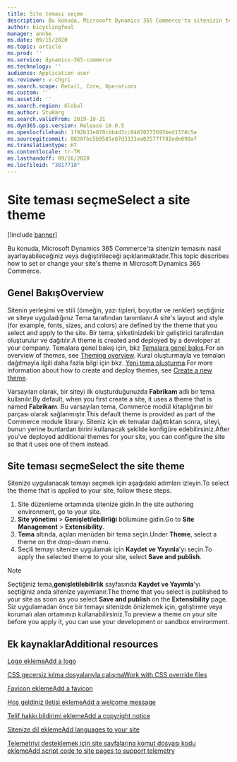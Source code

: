 ```yaml
---
title: Site teması seçme
description: Bu konuda, Microsoft Dynamics 365 Commerce'ta sitenizin temasını nasıl ayarlayabileceğiniz veya değiştirileceği açıklanmaktadır.
author: bicyclingfool
manager: annbe
ms.date: 09/15/2020
ms.topic: article
ms.prod: ''
ms.service: dynamics-365-commerce
ms.technology: ''
audience: Application user
ms.reviewer: v-chgri
ms.search.scope: Retail, Core, Operations
ms.custom: ''
ms.assetid: ''
ms.search.region: Global
ms.author: StuHarg
ms.search.validFrom: 2019-10-31
ms.dyn365.ops.version: Release 10.0.5
ms.openlocfilehash: 1f92b31e870cbb4d3cc04870273693bed1378c5e
ms.sourcegitcommit: 8028fbc5b9585e87d3331ea02577ff82ede090af
ms.translationtype: HT
ms.contentlocale: tr-TR
ms.lasthandoff: 09/16/2020
ms.locfileid: "3817718"
---
```

# <a name="select-a-site-theme"></a><span data-ttu-id="abe2f-103">Site teması seçme</span><span class="sxs-lookup"><span data-stu-id="abe2f-103">Select a site theme</span></span>

[!include [banner](includes/banner.md)]

<span data-ttu-id="abe2f-104">Bu konuda, Microsoft Dynamics 365 Commerce'ta sitenizin temasını nasıl ayarlayabileceğiniz veya değiştirileceği açıklanmaktadır.</span><span class="sxs-lookup"><span data-stu-id="abe2f-104">This topic describes how to set or change your site's theme in Microsoft Dynamics 365 Commerce.</span></span>

## <a name="overview"></a><span data-ttu-id="abe2f-105">Genel Bakış</span><span class="sxs-lookup"><span data-stu-id="abe2f-105">Overview</span></span>

<span data-ttu-id="abe2f-106">Sitenin yerleşimi ve stili (örneğin, yazı tipleri, boyutlar ve renkler) seçtiğiniz ve siteye uyguladığınız Tema tarafından tanımlanır.</span><span class="sxs-lookup"><span data-stu-id="abe2f-106">A site's layout and style (for example, fonts, sizes, and colors) are defined by the theme that you select and apply to the site.</span></span> <span data-ttu-id="abe2f-107">Bir tema, şirketinizdeki bir geliştirici tarafından oluşturulur ve dağıtılır.</span><span class="sxs-lookup"><span data-stu-id="abe2f-107">A theme is created and deployed by a developer at your company.</span></span> <span data-ttu-id="abe2f-108">Temalara genel bakış için, bkz [Temalara genel bakış](http://).</span><span class="sxs-lookup"><span data-stu-id="abe2f-108">For an overview of themes, see [Theming overview](http://).</span></span> <span data-ttu-id="abe2f-109">Kural oluşturmayla ve temaları dağıtmayla ilgili daha fazla bilgi için bkz. [Yeni tema oluşturma](http://).</span><span class="sxs-lookup"><span data-stu-id="abe2f-109">For more information about how to create and deploy themes, see [Create a new theme](http://).</span></span>

<span data-ttu-id="abe2f-110">Varsayılan olarak, bir siteyi ilk oluşturduğunuzda **Fabrikam** adlı bir tema kullanılır.</span><span class="sxs-lookup"><span data-stu-id="abe2f-110">By default, when you first create a site, it uses a theme that is named **Fabrikam**.</span></span> <span data-ttu-id="abe2f-111">Bu varsayılan tema, Commerce modül kitaplığının bir parçası olarak sağlanmıştır.</span><span class="sxs-lookup"><span data-stu-id="abe2f-111">This default theme is provided as part of the Commerce module library.</span></span> <span data-ttu-id="abe2f-112">Siteniz için ek temalar dağıttıktan sonra, siteyi, bunun yerine bunlardan birini kullanacak şekilde konfigüre edebilirsiniz.</span><span class="sxs-lookup"><span data-stu-id="abe2f-112">After you've deployed additional themes for your site, you can configure the site so that it uses one of them instead.</span></span>

## <a name="select-the-site-theme"></a><span data-ttu-id="abe2f-113">Site teması seçme</span><span class="sxs-lookup"><span data-stu-id="abe2f-113">Select the site theme</span></span>

<span data-ttu-id="abe2f-114">Sitenize uygulanacak temayı seçmek için aşağıdaki adımları izleyin.</span><span class="sxs-lookup"><span data-stu-id="abe2f-114">To select the theme that is applied to your site, follow these steps.</span></span>

1. <span data-ttu-id="abe2f-115">Site düzenleme ortamında sitenize gidin.</span><span class="sxs-lookup"><span data-stu-id="abe2f-115">In the site authoring environment, go to your site.</span></span>
1. <span data-ttu-id="abe2f-116">**Site yönetimi** \> **Genişletilebilirliği** bölümüne gidin.</span><span class="sxs-lookup"><span data-stu-id="abe2f-116">Go to **Site Management** \> **Extensibility**.</span></span>
1. <span data-ttu-id="abe2f-117">**Tema** altında, açılan menüden bir tema seçin.</span><span class="sxs-lookup"><span data-stu-id="abe2f-117">Under **Theme**, select a theme on the drop-down menu.</span></span>
1. <span data-ttu-id="abe2f-118">Seçili temayı sitenize uygulamak için **Kaydet ve Yayınla**'yı seçin.</span><span class="sxs-lookup"><span data-stu-id="abe2f-118">To apply the selected theme to your site, select **Save and publish**.</span></span>

> [!NOTE]
> <span data-ttu-id="abe2f-119">Seçtiğiniz tema,**genişletilebilirlik** sayfasında **Kaydet ve Yayımla**'yı seçtiğiniz anda sitenize yayımlanır.</span><span class="sxs-lookup"><span data-stu-id="abe2f-119">The theme that you select is published to your site as soon as you select **Save and publish** on the **Extensibility** page.</span></span> <span data-ttu-id="abe2f-120">Siz uygulamadan önce bir temayı sitenizde önizlemek için, geliştirme veya korumalı alan ortamınızı kullanabilirsiniz.</span><span class="sxs-lookup"><span data-stu-id="abe2f-120">To preview a theme on your site before you apply it, you can use your development or sandbox environment.</span></span>

## <a name="additional-resources"></a><span data-ttu-id="abe2f-121">Ek kaynaklar</span><span class="sxs-lookup"><span data-stu-id="abe2f-121">Additional resources</span></span>

[<span data-ttu-id="abe2f-122">Logo ekleme</span><span class="sxs-lookup"><span data-stu-id="abe2f-122">Add a logo</span></span>](add-logo.md)

[<span data-ttu-id="abe2f-123">CSS geçersiz kılma dosyalarıyla çalışma</span><span class="sxs-lookup"><span data-stu-id="abe2f-123">Work with CSS override files</span></span>](css-override-files.md)

[<span data-ttu-id="abe2f-124">Favicon ekleme</span><span class="sxs-lookup"><span data-stu-id="abe2f-124">Add a favicon</span></span>](add-favicon.md)

[<span data-ttu-id="abe2f-125">Hoş geldiniz iletisi ekleme</span><span class="sxs-lookup"><span data-stu-id="abe2f-125">Add a welcome message</span></span>](add-welcome-message.md)

[<span data-ttu-id="abe2f-126">Telif hakkı bildirimi ekleme</span><span class="sxs-lookup"><span data-stu-id="abe2f-126">Add a copyright notice</span></span>](add-copyright-notice.md)

[<span data-ttu-id="abe2f-127">Sitenize dil ekleme</span><span class="sxs-lookup"><span data-stu-id="abe2f-127">Add languages to your site</span></span>](add-languages-to-site.md)

[<span data-ttu-id="abe2f-128">Telemetriyi desteklemek için site sayfalarına komut dosyası kodu ekleme</span><span class="sxs-lookup"><span data-stu-id="abe2f-128">Add script code to site pages to support telemetry</span></span>](add-telemetry.md)
